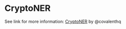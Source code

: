 # CryptoNER

See link for more information: [CryptoNER](https://huggingface.co/covalenthq/cryptoNER) by @covalenthq
